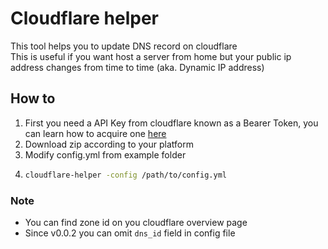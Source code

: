 # Cloudflare helper
This tool helps you to update DNS record on cloudflare  
This is useful if you want host a server from home but your public ip address changes from time to time (aka. Dynamic IP address)

## How to
1. First you need a API Key from cloudflare known as a Bearer Token, you can learn how to acquire one [here](https://support.cloudflare.com/hc/en-us/articles/200167836-Managing-API-Tokens-and-Keys)
2. Download zip according to your platform
3. Modify config.yml from example folder
4.  ```bash
    cloudflare-helper -config /path/to/config.yml
    ```

### Note
- You can find zone id on you cloudflare overview page
- Since v0.0.2 you can omit `dns_id` field in config file
